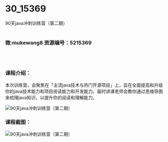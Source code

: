 # 30_15369
90天java冲刺训练营（第二期）
<br/></br>
<h3>微:mukewang8 资源编号：5215369</h3>
<br/></br>
<h3>课程介绍：</h3>
<p>本次训练营，会聚焦在「主流java技术与热门开源项目」上，旨在全面提高和升级你的java技术能力和项目阅读能力和开发能力。届时讲课老师会教你通过思维导图来梳理java知识，以提升你的阅读和理解能力。</p>
<p><img src="https://www.ko996.com/wp-content/uploads/img/2020/09/2-48-300x180.png" alt="90天java冲刺训练营（第二期）"></p>
<div class="info-desc">
<h3>课程截图：</h3>
<p><img src="https://www.ko996.com/wp-content/uploads/img/2020/09/1-47.png" alt="90天java冲刺训练营（第二期）"></p>
<p>&nbsp;</p>


			
</div>
